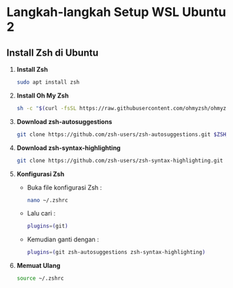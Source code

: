 # Langkah-langkah Setup WSL Ubuntu 2

## Install Zsh di Ubuntu

1. **Install Zsh**
    ```bash
    sudo apt install zsh
    ```

2. **Install Oh My Zsh**
    ```bash
    sh -c "$(curl -fsSL https://raw.githubusercontent.com/ohmyzsh/ohmyzsh/master/tools/install.sh)"
    ```

3. **Download zsh-autosuggestions**
    ```bash
    git clone https://github.com/zsh-users/zsh-autosuggestions.git $ZSH_CUSTOM/plugins/zsh-autosuggestions
    ```

4. **Download zsh-syntax-highlighting**
    ```bash
    git clone https://github.com/zsh-users/zsh-syntax-highlighting.git $ZSH_CUSTOM/plugins/zsh-syntax-highlighting
    ```

5. **Konfigurasi Zsh**
    - Buka file konfigurasi Zsh :
      ```sh
      nano ~/.zshrc
      ```
    - Lalu cari :
      ```sh
      plugins=(git)
      ```
    - Kemudian ganti dengan :
      ```sh
      plugins=(git zsh-autosuggestions zsh-syntax-highlighting)
      ```

6. **Memuat Ulang**
    ```sh
    source ~/.zshrc
    ```